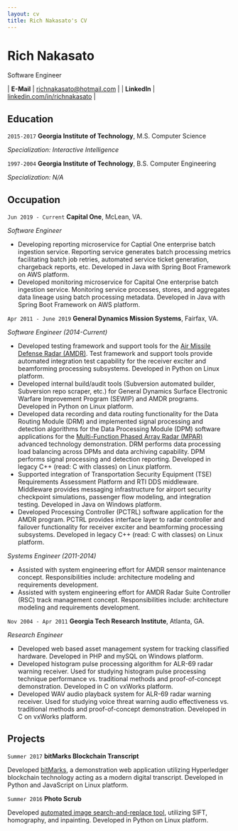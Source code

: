 ```yaml
---
layout: cv
title: Rich Nakasato's CV
---
```


# Rich Nakasato

Software Engineer

| __E-Mail__   | [richnakasato@hotmail.com](mailto:richnakasato@hotmail.com)          |
| __LinkedIn__ | [linkedin.com/in/richnakasato](https://linkedin.com/in/richnakasato) |


## Education

`2015-2017`
__Georgia Institute of Technology__, M.S. Computer Science

_Specialization: Interactive Intelligence_

`1997-2004`
__Georgia Institute of Technology__, B.S. Computer Engineering

_Specialization: N/A_


## Occupation

`Jun 2019 - Current`
__Capital One__, McLean, VA.

_Software Engineer_

- Developing reporting microservice for Captial One enterprise batch ingestion service. Reporting service generates batch processing metrics facilitating batch job retries, automated service ticket generation, chargeback reports, etc. Developed in Java with Spring Boot Framework on AWS platform.
- Developed monitoring microservice for Capital One enterprise batch ingestion service. Monitoring service processes, stores, and aggregates data lineage using batch processing metadata. Developed in Java with Spring Boot Framework on AWS platform.


`Apr 2011 - June 2019`
__General Dynamics Mission Systems__, Fairfax, VA.

_Software Engineer (2014-Current)_

- Developed testing framework and support tools for the [Air Missile Defense Radar (AMDR)](https://www.raytheon.com/capabilities/products/amdr). Test framework and support tools provide automated integration test capability for the receiver exciter and beamforming processing subsystems.  Developed in Python on Linux platform.
- Developed internal build/audit tools (Subversion automated builder, Subversion repo scraper, etc.) for General Dynamics Surface Electronic Warfare Improvement Program (SEWIP) and AMDR programs. Developed in Python on Linux platform.
- Developed data recording and data routing functionality for the Data Routing Module (DRM) and implemented signal processing and detection algorithms for the Data Processing Module (DPM) software applications for the [Multi-Function Phased Array Radar (MPAR)](https://www.nssl.noaa.gov/tools/radar/atd/) advanced technology demonstration. DRM performs data processing load balancing across DPMs and data archiving capability. DPM performs signal processing and detection reporting. Developed in legacy C++ (read: C with classes) on Linux platform.
- Supported integration of Transportation Security Equipment (TSE) Requirements Assessment Platform and RTI DDS middleware. Middleware provides messaging infrastructure for airport security checkpoint simulations, passenger flow modeling, and integration testing. Developed in Java on Windows platform.
- Developed Processing Controller (PCTRL) software application for the AMDR program. PCTRL provides interface layer to radar controller and failover functionality for receiver exciter and beamforming processing subsystems. Developed in legacy C++ (read: C with classes) on Linux platform.

_Systems Engineer (2011-2014)_

- Assisted with system engineering effort for AMDR sensor maintenance concept. Responsibilities include: architecture modeling and requirements development.
- Assisted with system engineering effort for AMDR Radar Suite Controller (RSC) track management concept. Responsibilities include: architecture modeling and requirements development.


`Nov 2004 - Apr 2011`
__Georgia Tech Research Institute__, Atlanta, GA.

_Research Engineer_

- Developed web based asset management system for tracking classified hardware. Developed in PHP and mySQL on Windows platform.
- Developed histogram pulse processing algorithm for ALR-69 radar warning receiver. Used for studying histogram pulse processing technique performance vs. traditional methods and proof-of-concept demonstration. Developed in C on vxWorks platform.
- Developed WAV audio playback system for ALR-69 radar warning receiver. Used for studying voice threat warning audio effectiveness vs. traditional methods and proof-of-concept demonstration. Developed in C on vxWorks platform.


## Projects

`Summer 2017` __bitMarks Blockchain Transcript__

Developed [bitMarks](https://youtu.be/hWApEBhrqS4), a demonstration web application utilizing Hyperledger blockchain technology acting as a modern digital transcript. Developed in Python and JavaScript on Linux platform.


`Summer 2016` __Photo Scrub__

Developed [automated image search-and-replace tool](https://goo.gl/xjVtjF), utilizing SIFT, homography, and inpainting. Developed in Python on Linux platform.
